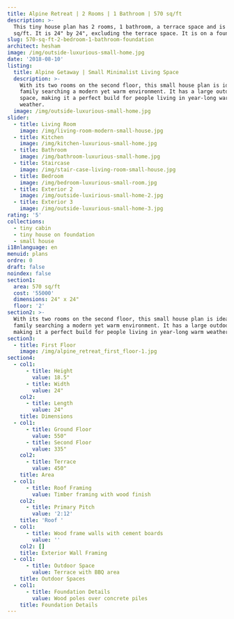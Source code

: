 ```yaml
---
title: Alpine Retreat | 2 Rooms | 1 Bathroom | 570 sq/ft
description: >-
  This tiny house plan has 2 rooms, 1 bathroom, a terrace space and is 570
  sq/ft. It is 24" by 24", excluding the terrace space. It is on a foundation.
slug: 570-sq-ft-2-bedroom-1-bathroom-foundation
architect: hesham
image: /img/outside-luxurious-small-home.jpg
date: '2018-08-10'
listing:
  title: Alpine Getaway | Small Minimalist Living Space
  description: >-
    With its two rooms on the second floor, this small house plan is ideal for a
    family searching a modern yet warm environment. It has a large outdoor
    space, making it a perfect build for people living in year-long warm
    weather.
  image: /img/outside-luxurious-small-home.jpg
slider:
  - title: Living Room
    image: /img/living-room-modern-small-house.jpg
  - title: Kitchen
    image: /img/kitchen-luxurious-small-home.jpg
  - title: Bathroom
    image: /img/bathroom-luxurious-small-home.jpg
  - title: Staircase
    image: /img/stair-case-living-room-small-house.jpg
  - title: Bedroom
    image: /img/bedroom-luxurious-small-room.jpg
  - title: Exterior 2
    image: /img/outside-luxirious-small-home-2.jpg
  - title: Exterior 3
    image: /img/outside-luxurious-small-home-3.jpg
rating: '5'
collections:
  - tiny cabin
  - tiny house on foundation
  - small house
i18nlanguage: en
menuid: plans
ordre: 0
draft: false
noindex: false
section1:
  area: 570 sq/ft
  cost: '55000'
  dimensions: 24" x 24"
  floor: '2'
section2: >-
  With its two rooms on the second floor, this small house plan is ideal for a
  family searching a modern yet warm environment. It has a large outdoor space,
  making it a perfect build for people living in year-long warm weather.
section3:
  - title: First Floor
    image: /img/alpine_retreat_first_floor-1.jpg
section4:
  - col1:
      - title: Height
        value: 18.5"
      - title: Width
        value: 24"
    col2:
      - title: Length
        value: 24"
    title: Dimensions
  - col1:
      - title: Ground Floor
        value: 550"
      - title: Second Floor
        value: 335"
    col2:
      - title: Terrace
        value: 450"
    title: Area
  - col1:
      - title: Roof Framing
        value: Timber framing with wood finish
    col2:
      - title: Primary Pitch
        value: '2:12'
    title: 'Roof '
  - col1:
      - title: Wood frame walls with cement boards
        value: ''
    col2: []
    title: Exterior Wall Framing
  - col1:
      - title: Outdoor Space
        value: Terrace with BBQ area
    title: Outdoor Spaces
  - col1:
      - title: Foundation Details
        value: Wood poles over concrete piles
    title: Foundation Details
---
```


